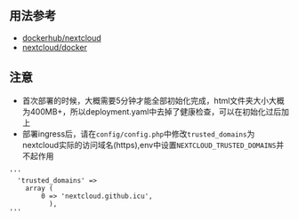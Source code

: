 ## 用法参考
- [dockerhub/nextcloud][1]
- [nextcloud/docker][2]

## 注意
- 首次部署的时候，大概需要5分钟才能全部初始化完成，html文件夹大小大概为400MB+，所以deployment.yaml中去掉了健康检查，可以在初始化过后加上
- 部署ingress后，请在`config/config.php`中修改`trusted_domains`为nextcloud实际的访问域名(https),env中设置`NEXTCLOUD_TRUSTED_DOMAINS`并不起作用
```
'''
  'trusted_domains' =>
    array (
        0 => 'nextcloud.github.icu',
          ),
'''
```

[1]: https://hub.docker.com/_/nextcloud
[2]: https://github.com/nextcloud/docker
